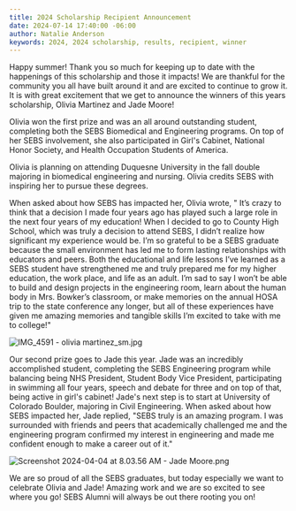 ```yaml
---
title: 2024 Scholarship Recipient Announcement
date: 2024-07-14 17:40:00 -06:00
author: Natalie Anderson
keywords: 2024, 2024 scholarship, results, recipient, winner
---
```


Happy summer! Thank you so much for keeping up to date with the happenings of this scholarship and those it impacts! We are thankful for the community you all have built around it and are excited to continue to grow it. 
It is with great excitement that we get to announce the winners of this years scholarship, Olivia Martinez and Jade Moore! 

Olivia won the first prize and was an all around outstanding student, completing both the SEBS Biomedical and Engineering programs. On top of her SEBS involvement, she also participated in Girl's Cabinet, National Honor Society, and Health Occupation Students of America. 

Olivia is planning on attending Duquesne University in the fall double majoring in biomedical engineering and nursing. Olivia credits SEBS with inspiring her to pursue these degrees. 

When asked about how SEBS has impacted her, Olivia wrote, " It’s crazy to think that a decision I made four years ago has played such a large role in the next four years of my education! When I decided to go to County High School, which was truly a decision to attend SEBS, I didn’t realize how significant my experience would be. I’m so grateful to be a SEBS graduate because the small environment has led me to form lasting relationships with educators and peers. Both the educational and life lessons I’ve learned as a SEBS student have strengthened me and truly prepared me for my higher education, the work place, and life as an adult. I’m sad to say I won’t be able to build and design projects in the engineering room, learn about the human body in Mrs. Bowker’s classroom, or make memories on the annual HOSA trip to the state conference any longer, but all of these experiences have given me amazing memories and tangible skills I’m excited to take with me to college!"

![IMG_4591 - olivia martinez_sm.jpg](/uploads/IMG_4591%20-%20olivia%20martinez_sm.jpg)

Our second prize goes to Jade this year. Jade was an incredibly accomplished student, completing the SEBS Engineering program while balancing being NHS President, Student Body Vice President, participating in swimming all four years, speech and debate for three and on top of that, being active in girl's cabinet! Jade's next step is to start at University of Colorado Boulder, majoring in Civil Engineering. When asked about how SEBS impacted her, Jade replied, "SEBS truly is an amazing program. I was surrounded with friends and peers that academically challenged me and the engineering program confirmed my interest in engineering and made me confident enough to make a career out of it."

![Screenshot 2024-04-04 at 8.03.56 AM - Jade Moore.png](/uploads/Screenshot%202024-04-04%20at%208.03.56%20AM%20-%20Jade%20Moore.png)

We are so proud of all the SEBS graduates, but today especially we want to celebrate Olivia and Jade! Amazing work and we are so excited to see where you go! SEBS Alumni will always be out there rooting you on! 